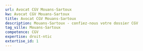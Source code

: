 ```yaml
---
url: Avocat CGV Mouans-Sartoux
kw: Avocat CGV Mouans-Sartoux
title: Avocat CGV Mouans-Sartoux
description: Mouans-Sartoux - confiez-nous votre dossier CGV
tag_ville: Mouans-Sartoux
competence: CGV
expertise: droit-ntic
extertise_id: 1
---
```

